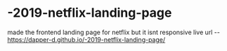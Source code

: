 # -2019-netflix-landing-page

made the frontend landing page for netflix
but it isnt responsive
live url -- https://dapper-d.github.io/-2019-netflix-landing-page/
